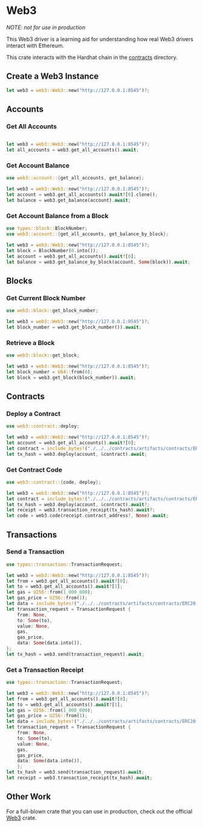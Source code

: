 # Web3

_NOTE: not for use in production_

This Web3 driver is a learning aid for understanding how real Web3 drivers interact with Ethereum.

This crate interacts with the Hardhat chain in the [contracts](../contracts) directory.

## Create a Web3 Instance

```rust
let web3 = web3::Web3::new("http://127.0.0.1:8545")?;
```

## Accounts

### Get All Accounts

```rust

let web3 = web3::Web3::new("http://127.0.0.1:8545")?;
let all_accounts = web3.get_all_accounts().await;
```

### Get Account Balance

```rust
use web3::account::{get_all_accounts, get_balance};

let web3 = web3::Web3::new("http://127.0.0.1:8545")?;
let account = web3.get_all_accounts().await?[0].clone();
let balance = web3.get_balance(account).await;
```

### Get Account Balance from a Block

```rust
use types::block::BlockNumber;
use web3::account::{get_all_accounts, get_balance_by_block};

let web3 = web3::Web3::new("http://127.0.0.1:8545")?;
let block = BlockNumber(0.into());
let account = web3.get_all_accounts().await?[0];
let balance = web3.get_balance_by_block(account, Some(block)).await;
```

## Blocks

### Get Current Block Number

```rust
use web3::block::get_block_number;

let web3 = web3::Web3::new("http://127.0.0.1:8545")?;
let block_number = web3.get_block_number()).await;
```

### Retrieve a Block

```rust
use web3::block::get_block;

let web3 = web3::Web3::new("http://127.0.0.1:8545")?;
let block_number = U64::from(0);
let block = web3.get_block(block_number)).await;
```

## Contracts

### Deploy a Contract

```rust
use web3::contract::deploy;

let web3 = web3::Web3::new("http://127.0.0.1:8545")?;
let account = web3.get_all_accounts().await?[0];
let contract = include_bytes!("./../../contracts/artifacts/contracts/ERC20.sol/RustCoinToken.json").to_vec();
let tx_hash = web3.deploy(account, &contract).await;
```

### Get Contract Code

```rust
use web3::contract::{code, deploy};

let web3 = web3::Web3::new("http://127.0.0.1:8545")?;
let contract = include_bytes!("./../../contracts/artifacts/contracts/ERC20.sol/RustCoinToken.json").to_vec();
let tx_hash = web3.deploy(account, &contract).await?;
let receipt = web3.transaction_receipt(tx_hash).await?;
let code = web3.code(receipt.contract_address?, None).await;
```

## Transactions

### Send a Transaction

```rust
use types::transaction::TransactionRequest;

let web3 = web3::Web3::new("http://127.0.0.1:8545")?;
let from = web3.get_all_accounts().await?[0];
let to = web3.get_all_accounts().await?[1];
let gas = U256::from(1_000_000);
let gas_price = U256::from(1);
let data = include_bytes!("./../../contracts/artifacts/contracts/ERC20.sol/RustCoinToken.json").to_vec();
let transaction_request = TransactionRequest {
    from: None,
    to: Some(to),
    value: None,
    gas,
    gas_price,
    data: Some(data.into()),
};
let tx_hash = web3.send(transaction_request).await;
```

### Get a Transaction Receipt

```rust
use types::transaction::TransactionRequest;

let web3 = web3::Web3::new("http://127.0.0.1:8545")?;
let from = web3.get_all_accounts().await?[0];
let to = web3.get_all_accounts().await?[1];
let gas = U256::from(1_000_000);
let gas_price = U256::from(1);
let data = include_bytes!("./../../contracts/artifacts/contracts/ERC20.sol/RustCoinToken.json").to_vec();
let transaction_request = TransactionRequest {
    from: None,
    to: Some(to),
    value: None,
    gas,
    gas_price,
    data: Some(data.into()),
    };
let tx_hash = web3.send(transaction_request).await;
let receipt = web3.transaction_receipt(tx_hash).await;
```

## Other Work

For a full-blown crate that you can use in production, check out the official [Web3](https://github.com/tomusdrw/rust-web3) crate.

```

```
